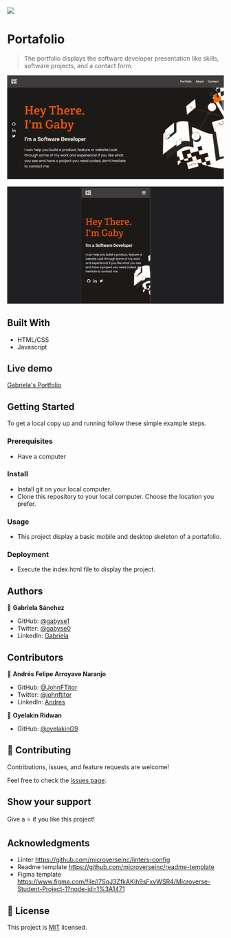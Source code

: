 ![](https://img.shields.io/badge/Microverse-blueviolet)

# Portafolio

> The portfolio displays the software developer presentation like skills, software projects, and a contact form.


![desktop screenshot](./app-screenshot-desktop.png)

![mobile screenshot](./app-screenshot-mobile.png)


## Built With

- HTML/CSS
- Javascript


## Live demo

[Gabriela's Portfolio](https://gabyse1.github.io/portfolio)


## Getting Started

To get a local copy up and running follow these simple example steps.

### Prerequisites

- Have a computer

### Install

- Install git on your local computer.
- Clone this repository to your local computer. Choose the location you prefer.

### Usage

- This project display a basic mobile and desktop skeleton of a portafolio.

### Deployment

- Execute the index.html file to display the project.


## Authors

👤 **Gabriela Sánchez**

- GitHub: [@gabyse1](https://github.com/gabyse1)
- Twitter: [@gabyse0](https://twitter.com/gabyse0)
- LinkedIn: [Gabriela](https://www.linkedin.com/in/gabriela-s%C3%A1nchez-espirilla-83011b225/)


## Contributors

👤 **Andrés Felipe Arroyave Naranjo**
- GitHub: [@JohnFTitor](https://github.com/JohnFTitor)
- Twitter: [@johnftitor](https://twitter.com/johnftitor)
- LinkedIn: [Andres](https://www.linkedin.com/in/andresfelipe117/?locale=en_US)

👤 **Oyelakin Ridwan**
- GitHub: [@oyelakinG9](https://github.com/JohnFTitor)

## 🤝 Contributing

Contributions, issues, and feature requests are welcome!

Feel free to check the [issues page](../../issues/).

## Show your support

Give a ⭐️ if you like this project!

## Acknowledgments

- Linter https://github.com/microverseinc/linters-config
- Readme template https://github.com/microverseinc/readme-template
- Figma template https://www.figma.com/file/l7SqJ3ZfkAKih9sFxvWSR4/Microverse-Student-Project-1?node-id=1%3A1471

## 📝 License

This project is [MIT](./MIT.md) licensed.
